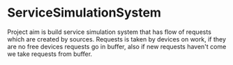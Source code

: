 # ServiceSimulationSystem

Project aim is build service simulation system that has flow of requests which are created by sources. Requests is taken by devices on work, if they are no free devices requests go in buffer, also if new requests haven't come we take requests from buffer.
